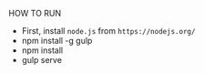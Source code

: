 HOW TO RUN
- First, install `node.js` from `https://nodejs.org/`
- npm install -g gulp
- npm install
- gulp serve
